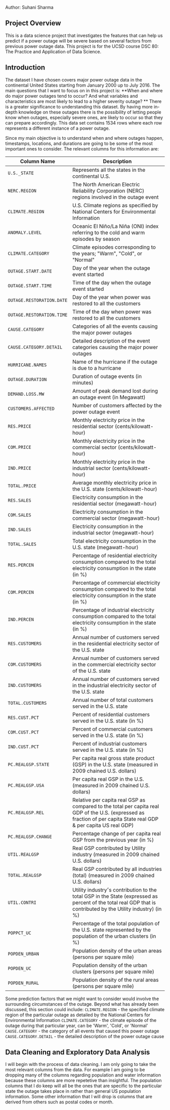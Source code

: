 Author: Suhani Sharma
## Project Overview
This is a data science project that investigates the features that can help us predict if a power outage will be severe based on several factors from previous power outage data. This project is for the UCSD course DSC 80: The Practice and Application of Data Science.

## Introduction
The dataset I have chosen covers major power outage data in the continental United States starting from January 2000 up to July 2016.
The main questions that I want to focus on in this project is: **When and where do major power outages tend to occur? And what variables and characteristics are most likely to lead to a higher severity outage? **
There is a greater significance to understanding this dataset. By having more in-depth knowledge on these outages there is the possibility of letting people know when outages, especially severe ones, are likely to occur so that they can prepare accordingly.
This data set contains 1534 rows where each row represents a different instance of a power outage.

Since my main objective is to understand when and where outages happen, timestamps, locations, and durations are going to be some of the most important ones to consider. The relevant columns for this information are: 

| Column Name                   | Description                                                                                                                                                     |
|-------------------------------|-----------------------------------------------------------------------------------------------------------------------------------------------------------------|
| `U.S._STATE`                    | Represents all the states in the continental U.S.                                                                                                              |
| `NERC.REGION`                   | The North American Electric Reliability Corporation (NERC) regions involved in the outage event                                                               |
| `CLIMATE.REGION`                | U.S. Climate regions as specified by National Centers for Environmental Information                                                                           |
| `ANOMALY.LEVEL`                 | Oceanic El Niño/La Niña (ONI) index referring to the cold and warm episodes by season                                                                         |
| `CLIMATE.CATEGORY`              | Climate episodes corresponding to the years; "Warm", "Cold", or "Normal"                                                                                      |
| `OUTAGE.START.DATE`           | Day of the year when the outage event started                                                                                                                  |
| `OUTAGE.START.TIME`            | Time of the day when the outage event started                                                                                                                  |
| `OUTAGE.RESTORATION.DATE`      | Day of the year when power was restored to all the customers                                                                                                   |
| `OUTAGE.RESTORATION.TIME`      | Time of the day when power was restored to all the customers                                                                                                   |
| `CAUSE.CATEGORY`                | Categories of all the events causing the major power outages                                                                                                   |
| `CAUSE.CATEGORY.DETAIL`        | Detailed description of the event categories causing the major power outages                                                                                   |
| `HURRICANE.NAMES`              | Name of the hurricane if the outage is due to a hurricane                                                                                                      |
| `OUTAGE.DURATION`              | Duration of outage events (in minutes)                                                                                                                         |
| `DEMAND.LOSS.MW`               | Amount of peak demand lost during an outage event (in Megawatt)                                                                                                |
| `CUSTOMERS.AFFECTED`           | Number of customers affected by the power outage event                                                                                                         |
| `RES.PRICE`                    | Monthly electricity price in the residential sector (cents/kilowatt-hour)                                                                                     |
| `COM.PRICE`                    | Monthly electricity price in the commercial sector (cents/kilowatt-hour)                                                                                      |
| `IND.PRICE`                   | Monthly electricity price in the industrial sector (cents/kilowatt-hour)                                                                                      |
| `TOTAL.PRICE`                  | Average monthly electricity price in the U.S. state (cents/kilowatt-hour)                                                                                     |
| `RES.SALES`                    | Electricity consumption in the residential sector (megawatt-hour)                                                                                              |
| `COM.SALES`                    | Electricity consumption in the commercial sector (megawatt-hour)                                                                                               |
| `IND.SALES`                    | Electricity consumption in the industrial sector (megawatt-hour)                                                                                               |
| `TOTAL.SALES`                  | Total electricity consumption in the U.S. state (megawatt-hour)                                                                                                |
| `RES.PERCEN`                   | Percentage of residential electricity consumption compared to the total electricity consumption in the state (in %)                                              |
| `COM.PERCEN`                   | Percentage of commercial electricity consumption compared to the total electricity consumption in the state (in %)                                               |
| `IND.PERCEN`                   | Percentage of industrial electricity consumption compared to the total electricity consumption in the state (in %)                                               |
| `RES.CUSTOMERS`                | Annual number of customers served in the residential electricity sector of the U.S. state                                                                     |
| `COM.CUSTOMERS`                | Annual number of customers served in the commercial electricity sector of the U.S. state                                                                      |
| `IND.CUSTOMERS`                | Annual number of customers served in the industrial electricity sector of the U.S. state                                                                      |
| `TOTAL.CUSTOMERS`              | Annual number of total customers served in the U.S. state                                                                                                       |
| `RES.CUST.PCT`                 | Percent of residential customers served in the U.S. state (in %)                                                                                              |
| `COM.CUST.PCT`                 | Percent of commercial customers served in the U.S. state (in %)                                                                                               |
| `IND.CUST.PCT`                 | Percent of industrial customers served in the U.S. state (in %)                                                                                               |
| `PC.REALGSP.STATE`            | Per capita real gross state product (GSP) in the U.S. state (measured in 2009 chained U.S. dollars)                                                           |
| `PC.REALGSP.USA`              | Per capita real GSP in the U.S. (measured in 2009 chained U.S. dollars)                                                                                       |
| `PC.REALGSP.REL`              | Relative per capita real GSP as compared to the total per capita real GDP of the U.S. (expressed as fraction of per capita State real GDP & per capita US real GDP) |
| `PC.REALGSP.CHANGE`           | Percentage change of per capita real GSP from the previous year (in %)                                                                                          |
| `UTIL.REALGSP`                | Real GSP contributed by Utility industry (measured in 2009 chained U.S. dollars)                                                                               |
| `TOTAL.REALGSP`               | Real GSP contributed by all industries (total) (measured in 2009 chained U.S. dollars)                                                                         |
| `UTIL.CONTRI`                 | Utility industry׳s contribution to the total GSP in the State (expressed as percent of the total real GDP that is contributed by the Utility industry) (in %)   |
| `POPPCT_UC`                   | Percentage of the total population of the U.S. state represented by the population of the urban clusters (in %)                                               |
| `POPDEN_URBAN`                | Population density of the urban areas (persons per square mile)                                                                                               |
| `POPDEN_UC`                   | Population density of the urban clusters (persons per square mile)                                                                                            |
| `POPDEN_RURAL`                | Population density of the rural areas (persons per square mile)                                                                                               |

Some prediction factors that we might want to consider would involve the surrounding circumstances of the outage. Beyond what has already been discussed, this section could include:
`CLIMATE.REGION` - the specified climate region of the particular outage as detailed by the National Centers for Environmental Information
`CLIMATE.CATEGORY` - the climate episode of the outage during that particular year, can be 'Warm', 'Cold', or 'Normal'
`CAUSE.CATEGORY` - the category of all events that caused this power outage
`CAUSE.CATEGORY.DETAIL` - the detailed description of the power outage cause

## Data Cleaning and Exploratory Data Analysis
I will begin with the process of data cleaning. I am only going to take the most relevant columns from the data. For example I am going to be dropping many of the columns regarding population and water information because these columns are more repetetive than insightful. The population columns that I do keep will all be the ones that are specific to the particular state the outage takes place in rather than general US population information.
Some other information that I will drop is columns that are derived from others such as postal codes or month. 
